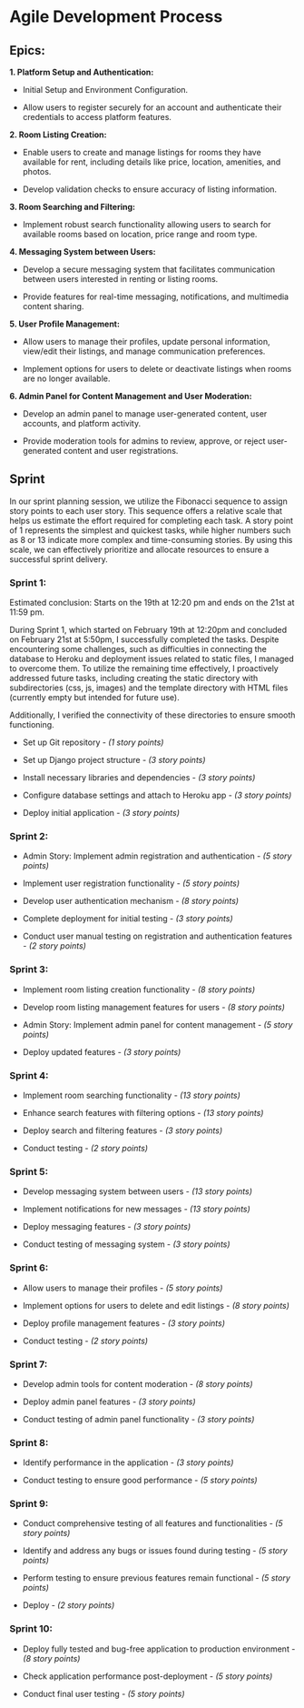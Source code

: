 
# Agile Development Process

## Epics:

**1. Platform Setup and Authentication:**

- Initial Setup and Environment Configuration.

- Allow users to register securely for an account and authenticate their credentials to access platform features.

**2.	Room Listing Creation:**

- Enable users to create and manage listings for rooms they have available for rent, including details like price, location, amenities, and photos.

- Develop validation checks to ensure accuracy of listing information.

**3.	Room Searching and Filtering:**

- Implement robust search functionality allowing users to search for available rooms based on location, price range and room type.

**4.	Messaging System between Users:**

- Develop a secure messaging system that facilitates communication between users interested in renting or listing rooms.

- Provide features for real-time messaging, notifications, and multimedia content sharing.

**5.	User Profile Management:**

- Allow users to manage their profiles, update personal information, view/edit their listings, and manage communication preferences.

- Implement options for users to delete or deactivate listings when rooms are no longer available.

**6.	Admin Panel for Content Management and User Moderation:**

- Develop an admin panel to manage user-generated content, user accounts, and platform activity.

- Provide moderation tools for admins to review, approve, or reject user-generated content and user registrations.


## Sprint

In our sprint planning session, we utilize the Fibonacci sequence to assign story points to each user story. This sequence offers a relative scale that helps us estimate the effort required for completing each task. A story point of 1 represents the simplest and quickest tasks, while higher numbers such as 8 or 13 indicate more complex and time-consuming stories. By using this scale, we can effectively prioritize and allocate resources to ensure a successful sprint delivery.

### Sprint 1:

Estimated conclusion: Starts on the 19th at 12:20 pm and ends on the 21st at 11:59 pm.

During Sprint 1, which started on February 19th at 12:20pm and concluded on February 21st at 5:50pm, I successfully completed the tasks.
Despite encountering some challenges, such as difficulties in connecting the database to Heroku and deployment issues related to static files, I managed to overcome them. To utilize the remaining time effectively, I proactively addressed future tasks, including creating the static directory with subdirectories (css, js, images) and the template directory with HTML files (currently empty but intended for future use). 

Additionally, I verified the connectivity of these directories to ensure smooth functioning.

- Set up Git repository - *(1 story points)*

- Set up Django project structure - *(3 story points)*

- Install necessary libraries and dependencies - *(3 story points)*

- Configure database settings and attach to Heroku app - *(3 story points)*

- Deploy initial application - *(3 story points)*

### Sprint 2:

- Admin Story: Implement admin registration and authentication - *(5 story points)*

- Implement user registration functionality - *(5 story points)*

- Develop user authentication mechanism - *(8 story points)*

- Complete deployment for initial testing - *(3 story points)*

- Conduct user manual testing on registration and authentication features - *(2 story points)*

### Sprint 3:

- Implement room listing creation functionality - *(8 story points)*

- Develop room listing management features for users - *(8 story points)*

- Admin Story: Implement admin panel for content management - *(5 story points)*

- Deploy updated features - *(3 story points)*

### Sprint 4:

- Implement room searching functionality - *(13 story points)*

- Enhance search features with filtering options - *(13 story points)*

- Deploy search and filtering features - *(3 story points)*

- Conduct testing - *(2 story points)*

### Sprint 5:

- Develop messaging system between users - *(13 story points)*

- Implement notifications for new messages - *(13 story points)*

- Deploy messaging features - *(3 story points)*

- Conduct testing of messaging system - *(3 story points)*

### Sprint 6:

- Allow users to manage their profiles - *(5 story points)*

- Implement options for users to delete and edit listings - *(8 story points)*

- Deploy profile management features - *(3 story points)*

- Conduct testing - *(2 story points)*

### Sprint 7:

- Develop admin tools for content moderation - *(8 story points)*

- Deploy admin panel features - *(3 story points)*

- Conduct testing of admin panel functionality - *(3 story points)*

### Sprint 8:

- Identify performance in the application - *(3 story points)*

- Conduct testing to ensure good performance - *(5 story points)*

### Sprint 9:

- Conduct comprehensive testing of all features and functionalities - *(5 story points)*

- Identify and address any bugs or issues found during testing - *(5 story points)*

- Perform testing to ensure previous features remain functional - *(5 story points)*

- Deploy - *(2 story points)*

### Sprint 10:

- Deploy fully tested and bug-free application to production environment - *(8 story points)*

- Check application performance post-deployment - *(5 story points)*

- Conduct final user testing - *(5 story points)*